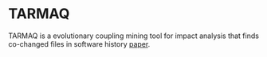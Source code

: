 # TARMAQ

TARMAQ is a evolutionary coupling mining tool for impact analysis that finds co-changed files in software history [paper](https://ieeexplore.ieee.org/document/7476643).

